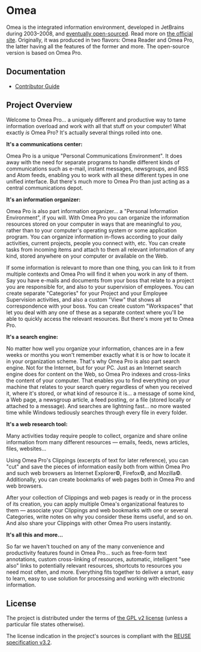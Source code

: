 <!--
SPDX-FileCopyrightText: 2024 Friedrich von Never <friedrich@fornever.me>

SPDX-License-Identifier: GPL-2.0-only
-->

Omea
====
Omea is the integrated information environment, developed in JetBrains during 2003–2008, and [eventually open-sourced][jetbrains.omea.open-source]. Read more on [the official site][jetbrains.omea]. Originally, it was produced in two flavors: Omea Reader and Omea Pro, the latter having all the features of the former and more. The open-source version is based on Omea Pro.

Documentation
-------------
- [Contributor Guide][docs.contributing]

Project Overview
----------------
Welcome to Omea Pro… a uniquely different and productive way to tame
information overload and work with all that stuff on your computer! What
exactly *is* Omea Pro? It's actually several things rolled into one.

**It's a communications center:**

Omea Pro is a unique "Personal Communications Environment". It does
away with the need for separate programs to handle different kinds of
communications such as e-mail, instant messages, newsgroups, and RSS and
Atom feeds, enabling you to work with all these different types in one
unified interface. But there's much more to Omea Pro than just acting
as a central communications depot.

**It's an information organizer:**

Omea Pro is also part information organizer… a "Personal Information
Environment", if you will. With Omea Pro you can organize the
information resources stored on your computer in ways that are
meaningful to *you*, rather than to your computer's operating system or
some application program. You can organize information in-flows
according to your daily activities, current projects, people you connect
with, etc. You can create tasks from incoming items and attach to them
all relevant information of any kind, stored anywhere on your computer
or available on the Web.

If some information is relevant to more than one thing, you can link to
it from multiple contexts and Omea Pro will find it when you work in any
of them. Say you have e-mails and documents from your boss that relate
to a project you are responsible for, and also to your supervision of
employees. You can create separate "Categories" for your Project and
your Employee Supervision activities, and also a custom "View" that
shows all correspondence with your boss. You can create custom
"Workspaces" that let you deal with any one of these as a separate
context where you'll be able to quickly access the relevant resources.
But there's more yet to Omea Pro.

**It's a search engine:**

No matter how well you organize your information, chances are in a few
weeks or months you won't remember exactly what it is or how to locate
it in your organization scheme. That's why Omea Pro is also part search
engine. Not for the Internet, but for your PC. Just as an Internet
search engine does for content on the Web, so Omea Pro indexes and
cross-links the content of your computer. That enables you to find
everything on your machine that relates to your search query regardless
of when you received it, where it's stored, or what kind of resource it
is… a message of some kind, a Web page, a newsgroup article, a feed
posting, or a file (stored locally or attached to a message). And
searches are lightning fast… no more wasted time while Windows
tediously searches through every file in every folder.

**It's a web research tool:**

Many activities today require people to collect, organize and share
online information from many different resources — emails, feeds, news
articles, files, websites…

Using Omea Pro's Clippings (excerpts of text for later reference), you
can "cut" and save the pieces of information easily both from within
Omea Pro and such web browsers as Internet Explorer©, Firefox©, and
Mozilla©. Additionally, you can create bookmarks of web pages both in
Omea Pro and web browsers.

After your collection of Clippings and web pages is ready or in the
process of its creation, you can apply multiple Omea's organizational
features to them — associate your Clippings and web bookmarks with one
or several Categories, write notes on why you consider these items
useful, and so on. And also share your Clippings with other Omea Pro
users instantly.

**It's all this and more…**

So far we haven't touched on any of the many convenience and
productivity features found in Omea Pro… such as free-form text
annotations, custom cross-linking of resources, automatic, intelligent
"see also" links to potentially relevant resources, shortcuts to
resources you need most often, and more. Everything fits together to
deliver a smart, easy to learn, easy to use solution for processing and
working with electronic information.

License
-------
The project is distributed under the terms of [the GPL v2 license][docs.license]
(unless a particular file states otherwise).

The license indication in the project's sources is compliant with the [REUSE specification v3.2][reuse.spec].

[docs.contributing]: CONTRIBUTING.md
[docs.license]: LICENSES/GPL-2.0-only.txt
[jetbrains.omea.open-source]: https://web.archive.org/web/20080704062010/http://www.jetbrains.net/confluence/display/OMEA/this+link
[jetbrains.omea]: https://www.jetbrains.com/omea/
[reuse.spec]: https://reuse.software/spec-3.2/

